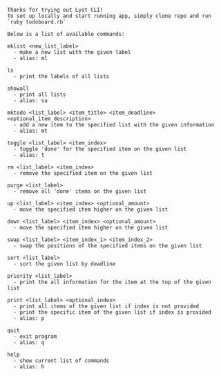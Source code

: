     Thanks for trying out Lyst CLI!
    To set up locally and start running app, simply clone repo and run `ruby todoboard.rb`

    Below is a list of available commands:

    mklist <new_list_label>
      - make a new list with the given label
      - alias: ml

    ls
      - print the labels of all lists

    showall
      - print all lists
      - alias: sa

    mktodo <list_label> <item_title> <item_deadline> <optional_item_description>
      - add a new item to the specified list with the given information
      - alias: mt

    toggle <list_label> <item_index>
      - toggle 'done' for the specified item on the given list
      - alias: t

    rm <list_label> <item_index>
      - remove the specified item on the given list

    purge <list_label>
      - remove all 'done' items on the given list

    up <list_label> <item_index> <optional_amount>
      - move the specified item higher on the given list

    down <list_label> <item_index> <optional_amount>
      - move the specified item higher on the given list

    swap <list_label> <item_index_1> <item_index_2>
      - swap the positions of the specified items on the given list

    sort <list_label>
      - sort the given list by deadline

    priority <list_label>
      - print the all information for the item at the top of the given list

    print <list_label> <optional_index>
      - print all items of the given list if index is not provided
      - print the specific item of the given list if index is provided
      - alias: p

    quit
      - exit program
      - alias: q

    help
      - show current list of commands
      - alias: h
